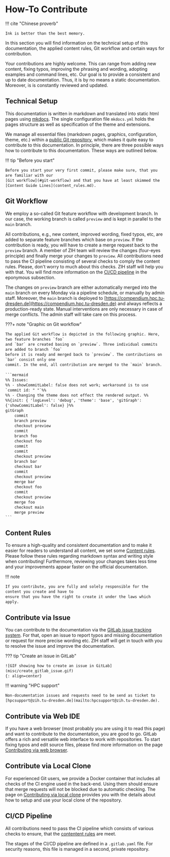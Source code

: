 # How-To Contribute

!!! cite "Chinese proverb"

    Ink is better than the best memory.

In this section you will find information on the technical setup of this documentation, the applied
content rules, Git workflow and certain ways for contribution.

Your contributions are highly welcome. This can range from adding new content, fixing typos,
improving the phrasing and wording, adopting examples and command lines, etc. Our goal is to
provide a consistent and up to date documentation. Thus, it is by no means a static documentation.
Moreover, is is constantly reviewed and updated.

## Technical Setup

This documentation is written in markdown and translated into static html pages using
[mkdocs](https://www.mkdocs.org/). The single configuration file `mkdocs.yml` holds the pages
structure as well as specification of the theme and extensions.

We manage all essential files (markdown pages, graphics, configuration, theme, etc.) within a
[public Git repository](https://gitlab.hrz.tu-chemnitz.de/zih/hpcsupport/hpc-compendium), which
makes it quite easy to contribute to this documentation. In principle, there are three possible ways
how to contribute to this documentation. These ways are outlined below.

!!! tip "Before you start"

    Before you start your very first commit, please make sure, that you are familiar with our
    [Git workflow](#git-workflow) and that you have at least skimmed the
    [Content Guide Lines](content_rules.md).

## Git Workflow

We employ a so-called Git feature workflow with development branch. In our case, the working branch
is called `preview` and is kept in parallel to the `main` branch.

All contributions, e.g., new content, improved wording, fixed typos, etc, are added to separate
feature branches which base on `preview`. If the contribution is ready, you will have to create a
merge request back to the `preview` branch. A member of ZIH team will review the changes (four-eyes
principle) and finally merge your changes to `preview`. All contributions need to pass the CI
pipeline consisting of several checks to comply the content rules. Please, don't worry to much about
this checks. ZIH staff will help you with that. You will find more information on the
[CI/CD pipeline](cicd-pipeline) in the eponymous subsection.

The changes on `preview` branch are either automatically merged into the `main` branch on every
Monday via a pipeline schedule, or manually by admin staff. Moreover, the `main` branch is deployed
to [https://compendium.hpc.tu-dresden.de](https://compendium.hpc.tu-dresden.de) and always reflects
a production-ready state. Manual interventions are only necessary in case of merge conflicts. The
admin staff will take care on this process.

???+ note "Graphic on Git workflow"

    The applied Git workflow is depicted in the following graphic. Here, two feature branches `foo`
    and `bar` are created basing on `preview`. Three individual commits are added to branch `foo`
    before it is ready and merged back to `preview`. The contributions on `bar` consist only one
    commit. In the end, all contribution are merged to the `main` branch.

    ```mermaid
    %% Issues:
    %% - showCommitLabel: false does not work; workaround is to use `commit id: " "`%%
    %% - Changing the theme does not effect the rendered output. %%
    %%{init: { 'logLevel': 'debug', 'theme': 'base', 'gitGraph': {'showCommitLabel': false} }%%
    gitGraph
        commit
        branch preview
        checkout preview
        commit
        branch foo
        checkout foo
        commit
        commit
        checkout preview
        branch bar
        checkout bar
        commit
        checkout preview
        merge bar
        checkout foo
        commit
        checkout preview
        merge foo
        checkout main
        merge preview
    ```

## Content Rules

To ensure a high-quality and consistent documentation and to make it easier for readers to
understand all content, we set some [Content rules](content_rules.md). Please follow
these rules regarding markdown syntax and writing style when contributing! Furthermore, reviewing
your changes takes less time and your improvements appear faster on the official documentation.

!!! note

    If you contribute, you are fully and solely responsible for the content you create and have to
    ensure that you have the right to create it under the laws which apply.

## Contribute via Issue

You can contribute to the documentation via the
[GitLab issue tracking system](https://gitlab.hrz.tu-chemnitz.de/zih/hpcsupport/hpc-compendium/-/issues).
For that, open an issue to report typos and missing documentation or request for more precise
wording etc. ZIH staff will get in touch with you to resolve the issue and improve the
documentation.

??? tip "Create an issue in GitLab"

    ![GIF showing how to create an issue in GitLab](misc/create_gitlab_issue.gif)
    {: align=center}

!!! warning "HPC support"

    Non-documentation issues and requests need to be send as ticket to
    [hpcsupport@zih.tu-dresden.de](mailto:hpcsupport@zih.tu-dresden.de).

## Contribute via Web IDE

If you have a web browser (most probably you are using it to read this page) and want to contribute
to the documentation, you are good to go. GitLab offers a rich and versatile web interface to work
with repositories. To start fixing typos and edit source files, please find more information on the
page [Contributing via web browser](contribute_browser.md).

## Contribute via Local Clone

For experienced Git users, we provide a Docker container that includes all checks of the CI engine
used in the back-end. Using them should ensure that merge requests will not be blocked
due to automatic checking.
The page on [Contributing via local clone](contribute_container.md) provides you with the details
about how to setup and use your local clone of the repository.

## CI/CD Pipeline

All contributions need to pass the CI pipeline which consists of various checks to ensure, that the
[contentent rules](content_rules.md) are meet.

The stages of the CI/CD pipeline are defined in a `.gitlab.yaml` file. For security reasons, this
file is managed in a second, private repository.
